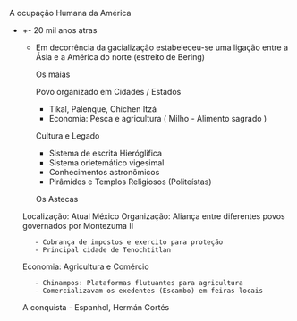   A ocupação Humana da América
  
 - +- 20 mil anos atras
     - Em decorrência da gacialização estabeleceu-se uma ligação entre a Ásia e a América do norte
                                                                                (estreito de Bering)

       Os maias
   
         Povo organizado em Cidades / Estados
       
          - Tikal, Palenque, Chichen Itzá
          - Economia: Pesca e agricultura ( Milho - Alimento sagrado )

       Cultura e Legado
       
          - Sistema de escrita Hieróglifica
          - Sistema orietemático vigesimal
          - Conhecimentos astronômicos
          - Pirâmides e Templos Religiosos (Politeístas)


       Os Astecas
       
    Localização: Atual México
    Organização: Aliança entre diferentes povos governados por Montezuma II
   
          - Cobrança de impostos e exercito para proteção
          - Principal cidade de Tenochtitlan
   
    Economia: Agricultura e Comércio
   
          - Chinampos: Plataformas flutuantes para agricultura
          - Comercializavam os exedentes (Escambo) em feiras locais
    A conquista - Espanhol, Hermán Cortés
